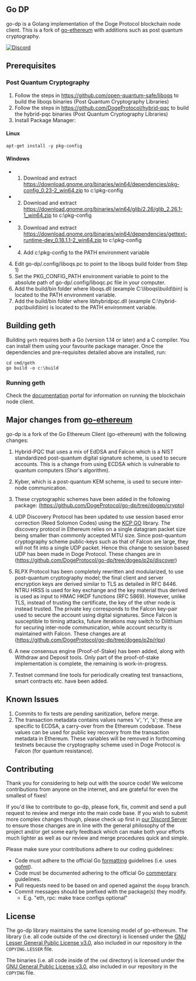 ## Go DP

go-dp is a Golang implementation of the Doge Protocol blockchain node client. This is a fork of [go-ethereum](https://github.com/ethereum/go-ethereum) with additions such as post quantum cryptography.

[![Discord](https://img.shields.io/badge/discord-join%20chat-blue.svg)](https://discord.gg/bbbMPyzJTM)

## Prerequisites

### Post Quantum Cryptography

1) Follow the steps in https://github.com/open-quantum-safe/liboqs to build the liboqs binaries (Post Quantum Cryptography Libraries)
2) Follow the steps in https://github.com/DogeProtocol/hybrid-pqc to build the hybrid-pqc binaries (Post Quantum Cryptography Libraries)
3) Install Package Manager:
#### Linux
```
apt-get install -y pkg-config
```
#### Windows
- 1) Download and extract https://download.gnome.org/binaries/win64/dependencies/pkg-config_0.23-2_win64.zip to c:\pkg-config
- 2) Download and extract https://download.gnome.org/binaries/win64/glib/2.26/glib_2.26.1-1_win64.zip to c:\pkg-config
- 3) Download and extract https://download.gnome.org/binaries/win64/dependencies/gettext-runtime-dev_0.18.1.1-2_win64.zip to c:\pkg-config
- 4) Add c:\pkg-config to the PATH environment variable
4) Edit go-dp/.config/liboqs.pc to point to the liboqs build folder from Step 1)
5) Set the PKG_CONFIG_PATH environment variable to point to the absolute path of go-dp/.config/liboqc.pc file in your computer.
6) Add the build/bin folder where liboqs.dll (example C:\liboqs\build\bin) is located to the PATH environment variable.
7) Add the build/bin folder where libhybridpqc.dll (example C:\hybrid-pqc\build\bin) is located to the PATH environment variable.

## Building geth

Building `geth` requires both a Go (version 1.14 or later) and a C compiler. You can install
them using your favourite package manager. Once the dependencies and pre-requisites detailed above are installed, run:

```
cd cmd/geth
go build -o c:\build 
```

### Running geth
Check the [documentation](https://dpdocs.org/testnet-setup.html) portal for information on running the blockchain node client.

## Major changes from [go-ethereum](https://github.com/ethereum/go-ethereum)

go-dp is a fork of the Go Ethereum Client (go-ethereum) with the following changes:

1) Hybrid-PQC that uses a mix of EdDSA and Falcon which is a NIST standardized post-quantum digital signature scheme, is used to secure accounts. This is a change from using ECDSA which is vulnerable to quantum computers (Shor's algorithm).

2) Kyber, which is a post-quantum KEM scheme, is used to secure inter-node communication.

3) These cryptographic schemes have been added in the following package:
   (https://github.com/DogeProtocol/go-dp/tree/dogep/crypto)

4) UDP Discovery Protocol has been updated to use session based error correction (Reed Solomon Codes) using the [KCP GO](https://github.com/xtaci/kcp-go) library.
The discovery protocol in Ethereum relies on a single datagram packet size being smaller than commonly accepted MTU size. 
Since post-quantum cryptography scheme public-keys such as that of Falcon are large, they will not fit into a single UDP packet. 
Hence this change to session based UDP has been made in Doge Protocol. These changes are in (https://github.com/DogeProtocol/go-dp/tree/dogep/p2p/discover)

5) RLPX Protocol has been completely rewritten and modularized, to use post-quantum cryptography model; the final client and server encryption keys 
are derived similar to TLS as detailed in RFC 8446. NTRU HRSS is used for key exchange and the key material thus derived 
is used as input to HMAC HKDF functions (RFC 5869). However, unlike TLS, instead of trusting the certificate, 
the key of the other node is instead trusted. The private key corresponds to the Falcon key-pair used to secure the account 
using digital signatures. Since Falcon is susceptible to timing attacks, 
future iterations may switch to Dilithium for securing inter-node communication, while account security is maintained with Falcon.
These changes are at (https://github.com/DogeProtocol/go-dp/tree/dogep/p2p/rlpx)

6) A new consensus engine (Proof-of-Stake) has been added, along with Withdraw and Deposit tools. Only part of the proof-of-stake implementation is complete, the remaining is work-in-progress. 

7) Testnet command line tools for periodically creating test transactions, smart contracts etc. have been added.  

## Known Issues

1) Commits to fix tests are pending sanitization, before merge.
2) The transaction metadata contains values names 'v', 'r', 's'; these are specific to ECDSA, a carry-over from the Ethereum codebase.
These values can be used for public key recovery from the transaction metadata in Ethereum. 
These variables will be removed in forthcoming testnets because the cryptography scheme used in Doge Protocol is Falcon (for quantum resistance).

## Contributing

Thank you for considering to help out with the source code! We welcome contributions
from anyone on the internet, and are grateful for even the smallest of fixes!

If you'd like to contribute to go-dp, please fork, fix, commit and send a pull request
 to review and merge into the main code base. If you wish to submit
more complex changes though, please check up first in [our Discord Server](https://discord.gg/bbbMPyzJTM)
to ensure those changes are in line with the general philosophy of the project and/or get
some early feedback which can make both your efforts much lighter as well as our review
and merge procedures quick and simple.

Please make sure your contributions adhere to our coding guidelines:

 * Code must adhere to the official Go [formatting](https://golang.org/doc/effective_go.html#formatting)
   guidelines (i.e. uses [gofmt](https://golang.org/cmd/gofmt/)).
 * Code must be documented adhering to the official Go [commentary](https://golang.org/doc/effective_go.html#commentary)
   guidelines.
 * Pull requests need to be based on and opened against the `dogep` branch.
 * Commit messages should be prefixed with the package(s) they modify.
   * E.g. "eth, rpc: make trace configs optional"

## License
The go-dp library maintains the same licensing model of go-ethereum. The library (i.e. all code outside of the `cmd` directory) is licensed under the
[GNU Lesser General Public License v3.0](https://www.gnu.org/licenses/lgpl-3.0.en.html),
also included in our repository in the `COPYING.LESSER` file.

The binaries (i.e. all code inside of the `cmd` directory) is licensed under the
[GNU General Public License v3.0](https://www.gnu.org/licenses/gpl-3.0.en.html), also
included in our repository in the `COPYING` file.
